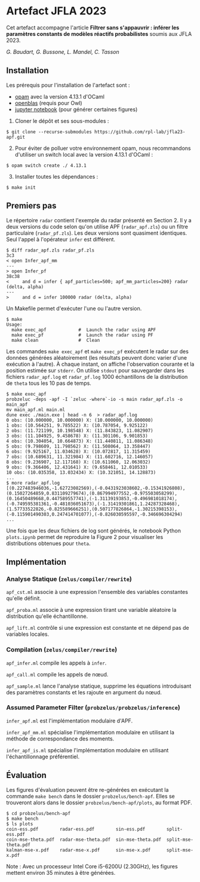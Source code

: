# Artefact JFLA 2023

Cet artefact accompagne l'article **Filtrer sans s'appauvrir : inférer les paramètres constants de modèles réactifs probabilistes** soumis aux JFLA 2023.

_G. Baudart, G. Bussone, L. Mandel, C. Tasson_

## Installation

Les prérequis pour l'installation de l'artefact sont :
- [opam](http://opam.ocaml.org/) avec la version 4.13.1 d'OCaml
- [openblas](https://github.com/xianyi/OpenBLAS) (requis pour Owl)
- [jupyter notebook](https://jupyter.org/) (pour générer certaines figures)


1. Cloner le dépôt et ses sous-modules :

```
$ git clone --recurse-submodules https://github.com/rpl-lab/jfla23-apf.git
```

2. Pour éviter de polluer votre environnement opam, nous recommandons d'utiliser un switch local avec la version 4.13.1 d'OCaml :

```
$ opam switch create ./ 4.13.1
```

3. Installer toutes les dépendances :

```
$ make init
```

## Premiers pas

Le répertoire `radar` contient l'exemple du radar présenté en Section 2.
Il y a deux versions du code selon qu'on utilise APF (`radar_apf.zls`) ou un filtre particulaire (`radar_pf.zls`).
Les deux versions sont quasiment identiques.
Seul l'appel à l'opérateur `infer` est différent.

```
$ diff radar_apf.zls radar_pf.zls
3c3
< open Infer_apf_mm
---
> open Infer_pf
38c38
<     and d = infer { apf_particles=500; apf_mm_particles=200} radar (delta, alpha)
---
>     and d = infer 100000 radar (delta, alpha)
```

Un Makefile permet d'exécuter l'une ou l'autre version.

```
$ make
Usage:
  make exec_apf            #  Launch the radar using APF
  make exec_pf             #  Launch the radar using PF
  make clean               #  Clean
```

Les commandes `make exec_apf` et `make exec_pf` exécutent le radar sur des données générées aléatoirement (les résultats peuvent donc varier d'une exécution à l'autre).
À chaque instant, on affiche l'observation courante et la position estimée sur `stderr`.
On utilise `stdout` pour sauvegarder dans les fichiers `radar_apf.log` et `radar_pf.log` 1000 échantillons de la distribution de `theta` tous les 10 pas de temps.

```
$ make exec_apf
probzeluc -deps -apf -I `zeluc -where`-io -s main radar_apf.zls -o main_apf
mv main_apf.ml main.ml
dune exec ./main.exe | head -n 6  > radar_apf.log
0 obs: (10.000000, 10.000000) X: (10.000000, 10.000000)
1 obs: (10.564251, 9.785522) X: (10.787054, 9.925122)
2 obs: (11.721199, 10.198548) X: (11.843823, 11.082907)
3 obs: (11.104925, 9.458678) X: (11.301106, 9.901853)
4 obs: (10.304054, 10.664873) X: (11.440811, 11.086348)
5 obs: (9.798609, 11.798562) X: (11.508064, 13.358447)
6 obs: (9.925167, 11.034628) X: (10.072817, 11.315459)
7 obs: (10.689631, 11.321984) X: (11.602716, 12.146057)
8 obs: (9.236907, 12.117168) X: (10.611060, 12.063032)
9 obs: (9.366406, 12.431641) X: (9.658461, 12.010533)
10 obs: (10.035358, 13.032434) X: (10.321051, 14.128873)
...
$ more radar_apf.log 
[(0.227483946036,-1.62723082569),(-0.0431923038602,-0.15341926808),(0.15027264859,0.831109279674),(0.867994977552,-0.975503058299),(0.16450489668,0.447589557741),(-1.31139193853,-0.496981018174),(-0.749595381361,-0.481036051673),(-1.31419301861,1.24287328468),(1.57733522826,-0.825589666251),(0.507177826864,-1.30215398153),(-0.115901490303,0.247414701077),(-0.826030595597,-0.346696304294)
...
```

Une fois que les deux fichiers de log sont générés, le notebook Python `plots.ipynb` permet de reproduire la Figure 2 pour visualiser les distributions obtenues pour `theta`.

## Implémentation

### Analyse Statique (`zelus/compiler/rewrite`)

`apf_cst.ml` associe à une expression l'ensemble des variables constantes qu'elle définit.

`apf_proba.ml` associe à une expression tirant une variable aléatoire la distribution qu'elle échantillonne.

`apf_lift.ml` contrôle si une expression est constante et ne dépend pas de variables locales.

### Compilation (`zelus/compiler/rewrite`)

`apf_infer.ml` compile les appels à `infer`.

`apf_call.ml` compile les appels de nœud.

`apf_sample.ml` lance l'analyse statique, supprime les équations introduisant des paramètres constants et les rajoute en argument du nœud.

### Assumed Parameter Filter (`probzelus/probzelus/inference`)

`infer_apf.ml` est l'implémentation modulaire d'APF.

`infer_apf_mm.ml` spécialise l'implémentation modulaire en utilisant la méthode de correspondance des moments.

`infer_apf_is.ml` spécialise l'implémentation modulaire en utilisant l'échantillonnage préférentiel.

## Évaluation

Les figures d'évaluation peuvent être re-générées en exécutant la commande `make bench` dans le dossier `probzelus/bench-apf`. 
Elles se trouveront alors dans le dossier `probzelus/bench-apf/plots`, au format PDF.

```
$ cd probzelus/bench-apf
$ make bench
$ ls plots
coin-ess.pdf        radar-ess.pdf        sin-ess.pdf        split-ess.pdf
coin-mse-theta.pdf  radar-mse-theta.pdf  sin-mse-theta.pdf  split-mse-theta.pdf
kalman-mse-x.pdf    radar-mse-x.pdf      sin-mse-x.pdf      split-mse-x.pdf
```

Note : Avec un processeur Intel Core i5-6200U (2.30GHz), les figures mettent environ 35 minutes à être générées.

